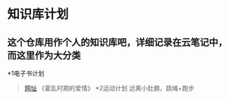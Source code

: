 知识库计划
==================
这个仓库用作个人的知识库吧，详细记录在云笔记中，而这里作为大分类
------------------
*1电子书计划
>[网址](http://cn.epubee.com/books/)
>《霍乱时期的爱情》
*2运动计划
>远离小肚腩，跳绳+跑步